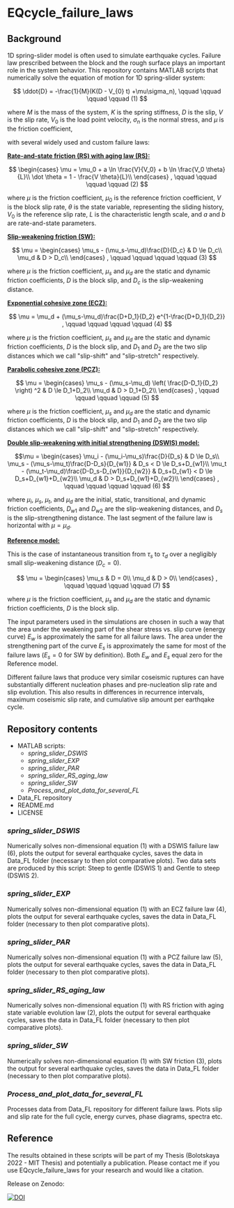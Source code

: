 # EQcycle_failure_laws

## Background
1D spring-slider model is often used to simulate earthquake cycles. Failure law prescribed between the block and the rough surface plays an important role in the system behavior. This repository contains MATLAB scripts that numerically solve the equation of motion for 1D spring-slider system: 

$$
\ddot{D} = -\frac{1}{M}(K(D - V_{0} t) +\mu\sigma_n), \qquad \qquad \qquad \qquad (1) 
$$

where $M$ is the mass of the system, $K$ is the spring stiffness, $D$ is the slip, $V$ is the slip rate, $V_0$ is the load point velocity, $\sigma_n$ is the normal stress, and $\mu$ is the friction coefficient,

with several widely used and custom failure laws:

<ins>__Rate-and-state friction (RS) with aging law (RS):__</ins>

$$
\begin{cases}
      \mu = \mu_0 + a \ln \frac{V}{V_0} + b \ln \frac{V_0 \theta}{L}\\
      \dot \theta = 1 - \frac{V \theta}{L}\\
    \end{cases}
    ,  \qquad \qquad \qquad \qquad (2)
$$

where $\mu$ is the friction coefficient, $\mu_0$ is the reference friction coefficient, $V$ is the block slip rate, $\theta$ is the state variable, representing the sliding history, $V_0$ is the reference slip rate, $L$ is the characteristic length scale, and $a$ and $b$ are rate-and-state parameters.

<ins>__Slip-weakening friction (SW):__</ins>

$$
\mu =
    \begin{cases}
      \mu_s - (\mu_s-\mu_d)\frac{D}{D_c}               & D \le D_c\\
      \mu_d                                            & D > D_c\\
    \end{cases} 
    , \qquad \qquad \qquad \qquad (3)
$$

where $\mu$ is the friction coefficient, $\mu_s$ and $\mu_d$ are the static and dynamic friction coefficients, $D$ is the block slip, and $D_c$ is the slip-weakening distance.

<ins>__Exponential cohesive zone (ECZ):__</ins>

$$
\mu = \mu_d + (\mu_s-\mu_d)\frac{D+D_1}{D_2} e^{1-\frac{D+D_1}{D_2}} ,  \qquad \qquad \qquad \qquad (4)
$$

where $\mu$ is the friction coefficient, $\mu_s$ and $\mu_d$ are the static and dynamic friction coefficients, $D$ is the block slip, and $D_1$ and $D_2$ are the two slip distances which we call "slip-shift" and "slip-stretch" respectively.

<ins>__Parabolic cohesive zone (PCZ):__</ins>

$$
\mu =
    \begin{cases}
      \mu_s - (\mu_s-\mu_d) \left( \frac{D-D_1}{D_2} \right) ^2              & D \le D_1+D_2\\
      \mu_d                                            & D > D_1+D_2\\
    \end{cases} 
    ,  \qquad \qquad \qquad \qquad (5)
$$

where $\mu$ is the friction coefficient, $\mu_s$ and $\mu_d$ are the static and dynamic friction coefficients, $D$ is the block slip, and $D_1$ and $D_2$ are the two slip distances which we call "slip-shift" and "slip-stretch" respectively.

<ins>__Double slip-weakening with initial strengthening (DSWIS) model:__</ins>

$$\mu =
    \begin{cases}
      \mu_i - (\mu_i-\mu_s)\frac{D}{D_s}               & D \le D_s\\
      \mu_s - (\mu_s-\mu_t)\frac{D-D_s}{D_{w1}}        & D_s < D \le D_s+D_{w1}\\
      \mu_t - (\mu_t-\mu_d)\frac{D-D_s-D_{w1}}{D_{w2}} & D_s+D_{w1} < D \le D_s+D_{w1}+D_{w2}\\
      \mu_d                                            & D > D_s+D_{w1}+D_{w2}\\
    \end{cases}
    , \qquad \qquad \qquad \qquad (6)
$$

where $\mu_i$, $\mu_s$, $\mu_t$, and $\mu_d$ are the initial, static, transitional, and dynamic friction coefficients, $D_{w1}$ and $D_{w2}$ are the slip-weakening distances, and $D_s$ is the slip-strengthening distance. The last segment of the failure law is horizontal with $\mu=\mu_d$.

<ins>__Reference model:__</ins>

This is the case of instantaneous transition from $\tau_s$ to $\tau_d$ over a negligibly small slip-weakening distance $(D_c=0)$.

$$
\mu =
    \begin{cases}
      \mu_s                & D = 0\\
      \mu_d                & D > 0\\
    \end{cases} 
    , \qquad \qquad \qquad \qquad (7)
$$

where $\mu$ is the friction coefficient, $\mu_s$ and $\mu_d$ are the static and dynamic friction coefficients, $D$ is the block slip.

The input parameters used in the simulations are chosen in such a way that the area under the weakening part of the shear stress vs. slip curve (energy curve) $E_w$ is approximately the same for all failure laws. The area under the strengthening part of the curve $E_s$ is approximately the same for most of the failure laws $(E_s = 0$ for SW by definition). Both $E_w$ and $E_s$ equal zero for the Reference model.

Different failure laws that produce very similar coseismic ruptures can have substantially different nucleation phases and pre-nucleation slip rate and slip evolution. This also results in differences in recurrence intervals, maximum coseismic slip rate, and cumulative slip amount per earthqake cycle.

## Repository contents
- MATLAB scripts:
  - *spring_slider_DSWIS*
  - *spring_slider_EXP* 
  - *spring_slider_PAR* 
  - *spring_slider_RS_aging_law*
  - *spring_slider_SW*
  - *Process_and_plot_data_for_several_FL*
- Data_FL repository
- README.md
- LICENSE

### *spring_slider_DSWIS*
Numerically solves non-dimensional equation (1) with a DSWIS failure law (6), plots the output for several earthquake cycles, saves the data in Data_FL folder (necessary to then plot comparative plots). Two data sets are produced by this script: Steep to gentle (DSWIS 1) and Gentle to steep (DSWIS 2).
### *spring_slider_EXP*
Numerically solves non-dimensional equation (1) with an ECZ failure law (4), plots the output for several earthquake cycles, saves the data in Data_FL folder (necessary to then plot comparative plots).
### *spring_slider_PAR*
Numerically solves non-dimensional equation (1) with a PCZ failure law (5), plots the output for several earthquake cycles, saves the data in Data_FL folder (necessary to then plot comparative plots).
### *spring_slider_RS_aging_law*
Numerically solves non-dimensional equation (1) with RS friction with aging state variable evolution law (2), plots the output for several earthquake cycles, saves the data in Data_FL folder (necessary to then plot comparative plots).
### *spring_slider_SW*
Numerically solves non-dimensional equation (1) with SW friction (3), plots the output for several earthquake cycles, saves the data in Data_FL folder (necessary to then plot comparative plots).
### *Process_and_plot_data_for_several_FL*
Processes data from Data_FL repository for different failure laws. Plots slip and slip rate for the full cycle, energy curves, phase diagrams, spectra etc. 

## Reference
The results obtained in these scripts will be part of my Thesis (Bolotskaya 2022 - MIT Thesis) and potentially a publication.
Please contact me if you use EQcycle_failure_laws for your research and would like a citation.

Release on Zenodo:

[![DOI](https://zenodo.org/badge/434003826.svg)](https://zenodo.org/badge/latestdoi/434003826)
